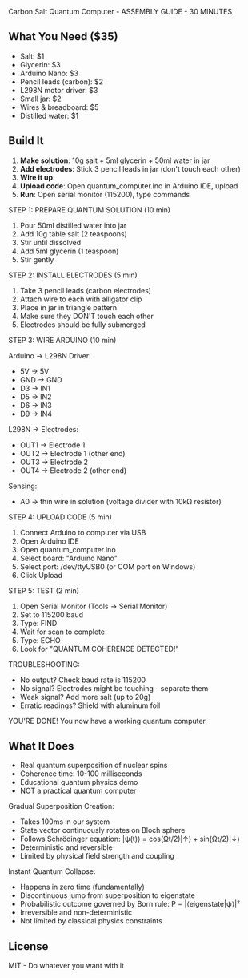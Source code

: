 Carbon Salt Quantum Computer - ASSEMBLY GUIDE - 30 MINUTES


## What You Need ($35)

- Salt: $1
- Glycerin: $3  
- Arduino Nano: $3
- Pencil leads (carbon): $2
- L298N motor driver: $3
- Small jar: $2
- Wires & breadboard: $5
- Distilled water: $1

## Build It

1. **Make solution**: 10g salt + 5ml glycerin + 50ml water in jar
2. **Add electrodes**: Stick 3 pencil leads in jar (don't touch each other)
3. **Wire it up**:
4. **Upload code**: Open quantum_computer.ino in Arduino IDE, upload
5. **Run**: Open serial monitor (115200), type commands

STEP 1: PREPARE QUANTUM SOLUTION (10 min)
1. Pour 50ml distilled water into jar
2. Add 10g table salt (2 teaspoons)
3. Stir until dissolved
4. Add 5ml glycerin (1 teaspoon)
5. Stir gently

STEP 2: INSTALL ELECTRODES (5 min)
1. Take 3 pencil leads (carbon electrodes)
2. Attach wire to each with alligator clip
3. Place in jar in triangle pattern
4. Make sure they DON'T touch each other
5. Electrodes should be fully submerged

STEP 3: WIRE ARDUINO (10 min)

Arduino → L298N Driver:
- 5V → 5V
- GND → GND
- D3 → IN1
- D5 → IN2  
- D6 → IN3
- D9 → IN4

L298N → Electrodes:
- OUT1 → Electrode 1
- OUT2 → Electrode 1 (other end)
- OUT3 → Electrode 2
- OUT4 → Electrode 2 (other end)

Sensing:
- A0 → thin wire in solution (voltage divider with 10kΩ resistor)

STEP 4: UPLOAD CODE (5 min)
1. Connect Arduino to computer via USB
2. Open Arduino IDE
3. Open quantum_computer.ino
4. Select board: "Arduino Nano"
5. Select port: /dev/ttyUSB0 (or COM port on Windows)
6. Click Upload

STEP 5: TEST (2 min)
1. Open Serial Monitor (Tools → Serial Monitor)
2. Set to 115200 baud
3. Type: FIND
4. Wait for scan to complete
5. Type: ECHO
6. Look for "QUANTUM COHERENCE DETECTED!"



TROUBLESHOOTING:
- No output? Check baud rate is 115200
- No signal? Electrodes might be touching - separate them
- Weak signal? Add more salt (up to 20g)
- Erratic readings? Shield with aluminum foil

YOU'RE DONE! You now have a working quantum computer.


## What It Does

- Real quantum superposition of nuclear spins
- Coherence time: 10-100 milliseconds
- Educational quantum physics demo
- NOT a practical quantum computer

Gradual Superposition Creation:
- Takes 100ms in our system
- State vector continuously rotates on Bloch sphere
- Follows Schrödinger equation: |ψ(t)⟩ = cos(Ωt/2)|↑⟩ + sin(Ωt/2)|↓⟩
- Deterministic and reversible
- Limited by physical field strength and coupling

Instant Quantum Collapse:
- Happens in zero time (fundamentally)
- Discontinuous jump from superposition to eigenstate
- Probabilistic outcome governed by Born rule: P = |⟨eigenstate|ψ⟩|²
- Irreversible and non-deterministic
- Not limited by classical physics constraints


## License

MIT - Do whatever you want with it

